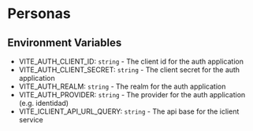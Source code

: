 # Personas

## Environment Variables

- VITE_AUTH_CLIENT_ID: `string` - The client id for the auth application
- VITE_AUTH_CLIENT_SECRET: `string` - The client secret for the auth application
- VITE_AUTH_REALM: `string` - The realm for the auth application
- VITE_AUTH_PROVIDER: `string` - The provider for the auth application (e.g. identidad)
- VITE_ICLIENT_API_URL_QUERY: `string` - The api base for the iclient service
